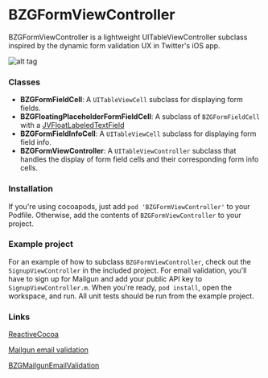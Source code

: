 BZGFormViewController
=====================

BZGFormViewController is a lightweight UITableViewController subclass inspired by the dynamic form validation UX in Twitter's iOS app.

![alt tag](https://raw.github.com/benzguo/BZGFormViewController/master/Screenshots/1.png)

### Classes

+ **BZGFormFieldCell**: A `UITableViewCell` subclass for displaying form fields.
+ **BZGFloatingPlaceholderFormFieldCell**: A subclass of `BZGFormFieldCell` with a [JVFloatLabeledTextField](https://github.com/jverdi/JVFloatLabeledTextField)
+ **BZGFormFieldInfoCell**: A `UITableViewCell` subclass for displaying form field info.
+ **BZGFormViewController**: A `UITableViewController` subclass that handles the display of form field cells and their corresponding form info cells.

### Installation

If you're using cocoapods, just add ```pod 'BZGFormViewController'``` to your Podfile.
Otherwise, add the contents of ```BZGFormViewController``` to your project.

### Example project

For an example of how to subclass `BZGFormViewController`, check out the ```SignupViewController``` in the included project.
For email validation, you'll have to sign up for Mailgun and add your public API key to ```SignupViewController.m```.
When you're ready, ```pod install```, open the workspace, and run. All unit tests should be run from the example project.

### Links

[ReactiveCocoa](https://github.com/ReactiveCocoa/ReactiveCocoa)

[Mailgun email validation](http://blog.mailgun.com/post/free-email-validation-api-for-web-forms/)

[BZGMailgunEmailValidation](https://github.com/benzguo/BZGMailgunEmailValidation)


